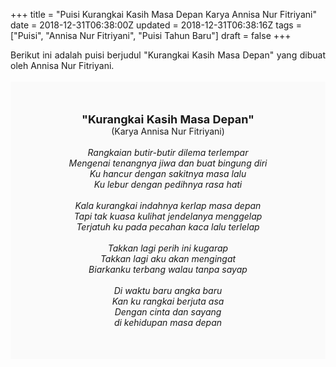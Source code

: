 +++
title = "Puisi Kurangkai Kasih Masa Depan Karya Annisa Nur Fitriyani"
date = 2018-12-31T06:38:00Z
updated = 2018-12-31T06:38:16Z
tags = ["Puisi", "Annisa Nur Fitriyani", "Puisi Tahun Baru"]
draft = false
+++

<div dir="ltr" style="text-align: left;" trbidi="on"><div style="text-align: justify;">Berikut ini adalah puisi berjudul "Kurangkai Kasih Masa Depan" yang dibuat oleh Annisa Nur Fitriyani. </div><br /><div style="background: #FAFAFA; font-size: 14px; height: auto; margin: 0 auto; padding: 50px; text-align: center; width: auto;"><span style="font-size: 18px;"><b>"Kurangkai Kasih Masa Depan"</b></span><br />(Karya Annisa Nur Fitriyani) <br /><br /><i>Rangkaian butir-butir dilema terlempar</i><br /><i>Mengenai tenangnya jiwa dan buat bingung diri</i><br /><i>Ku hancur dengan sakitnya masa lalu</i><br /><i>Ku lebur dengan pedihnya rasa hati</i><br /><br /><i>Kala kurangkai indahnya kerlap masa depan</i><br /><i>Tapi tak kuasa kulihat jendelanya menggelap</i><br /><i>Terjatuh ku pada pecahan kaca lalu terlelap</i><br /><br /><i>Takkan lagi perih ini kugarap</i><br /><i>Takkan lagi aku akan mengingat</i><br /><i>Biarkanku terbang walau tanpa sayap</i><br /><br /><i>Di waktu baru angka baru</i><br /><i>Kan ku rangkai berjuta asa</i><br /><i>Dengan cinta dan sayang</i><br /><i>di kehidupan masa depan</i> </div></div>
